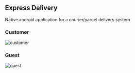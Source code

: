 ## Express Delivery

Native android application for a courier/parcel delivery system

### Customer

![customer](https://user-images.githubusercontent.com/52739523/155837739-4c2e7fec-af18-4c2a-9b77-56afa3ffcfa0.png)

### Guest

![guest](https://user-images.githubusercontent.com/52739523/155837757-788bca15-56fb-4807-a1e9-a5f30a580eee.png)

